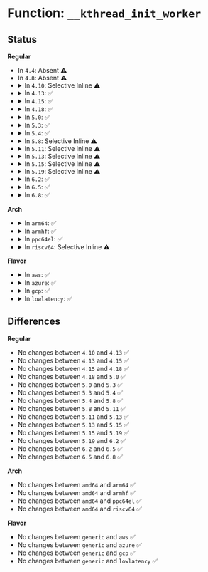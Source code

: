 # Function: <code>__kthread_init_worker</code>

## Status
<b>Regular</b>
<ul>
<li>
In <code>4.4</code>: Absent ⚠️
</li>
<li>
In <code>4.8</code>: Absent ⚠️
</li>
<li>
<details>
<summary>In <code>4.10</code>: Selective Inline ⚠️</summary>

```c
void __kthread_init_worker(struct kthread_worker *worker, const char *name, struct lock_class_key *key);
```

**Collision:** Unique Global

**Inline:** Selective

**Transformation:** False

**Instances:**

```
In kernel/kthread.c (ffffffff810a96f7)
Location: kernel/kthread.c:577
Inline: True
Inline callers:
  - kernel/kthread.c:__kthread_create_worker
Direct callers:
  - drivers/block/loop.c:lo_ioctl
  - drivers/spi/spi.c:spi_register_master
  - drivers/md/dm-rq.c:dm_old_init_request_queue
```
**Symbols:**

```
ffffffff810a8db0-ffffffff810a8e06: __kthread_init_worker (STB_GLOBAL)
```
</details>
</li>
<li>
<details>
<summary>In <code>4.13</code>: ✅</summary>

```c
void __kthread_init_worker(struct kthread_worker *worker, const char *name, struct lock_class_key *key);
```

**Collision:** Unique Global

**Inline:** No

**Transformation:** False

**Instances:**

```
In kernel/kthread.c (ffffffff810a5ba0)
Location: kernel/kthread.c:582
Inline: False
Direct callers:
  - kernel/kthread.c:__kthread_create_worker
  - kernel/sched/cpufreq_schedutil.c:sugov_init
  - drivers/block/loop.c:lo_ioctl
  - drivers/spi/spi.c:spi_register_controller
  - drivers/md/dm-rq.c:dm_old_init_request_queue
```
**Symbols:**

```
ffffffff810a5ba0-ffffffff810a5bf6: __kthread_init_worker (STB_GLOBAL)
```
</details>
</li>
<li>
<details>
<summary>In <code>4.15</code>: ✅</summary>

```c
void __kthread_init_worker(struct kthread_worker *worker, const char *name, struct lock_class_key *key);
```

**Collision:** Unique Global

**Inline:** No

**Transformation:** False

**Instances:**

```
In kernel/kthread.c (ffffffff810ac170)
Location: kernel/kthread.c:589
Inline: False
Direct callers:
  - kernel/kthread.c:__kthread_create_worker
  - kernel/sched/cpufreq_schedutil.c:sugov_init
  - drivers/block/loop.c:lo_ioctl
  - drivers/spi/spi.c:spi_register_controller
  - drivers/md/dm-rq.c:dm_old_init_request_queue
```
**Symbols:**

```
ffffffff810ac170-ffffffff810ac1c6: __kthread_init_worker (STB_GLOBAL)
```
</details>
</li>
<li>
<details>
<summary>In <code>4.18</code>: ✅</summary>

```c
void __kthread_init_worker(struct kthread_worker *worker, const char *name, struct lock_class_key *key);
```

**Collision:** Unique Global

**Inline:** No

**Transformation:** False

**Instances:**

```
In kernel/kthread.c (ffffffff810b2ac0)
Location: kernel/kthread.c:607
Inline: False
Direct callers:
  - kernel/kthread.c:__kthread_create_worker
  - kernel/sched/cpufreq_schedutil.c:sugov_init
  - drivers/block/loop.c:lo_ioctl
  - drivers/spi/spi.c:spi_register_controller
  - drivers/md/dm-rq.c:dm_old_init_request_queue
```
**Symbols:**

```
ffffffff810b2ac0-ffffffff810b2b16: __kthread_init_worker (STB_GLOBAL)
```
</details>
</li>
<li>
<details>
<summary>In <code>5.0</code>: ✅</summary>

```c
void __kthread_init_worker(struct kthread_worker *worker, const char *name, struct lock_class_key *key);
```

**Collision:** Unique Global

**Inline:** No

**Transformation:** False

**Instances:**

```
In kernel/kthread.c (ffffffff810bbd40)
Location: kernel/kthread.c:609
Inline: False
Direct callers:
  - kernel/kthread.c:__kthread_create_worker
  - kernel/sched/cpufreq_schedutil.c:sugov_init
  - drivers/block/loop.c:lo_ioctl
  - drivers/spi/spi.c:spi_register_controller
```
**Symbols:**

```
ffffffff810bbd40-ffffffff810bbd96: __kthread_init_worker (STB_GLOBAL)
```
</details>
</li>
<li>
<details>
<summary>In <code>5.3</code>: ✅</summary>

```c
void __kthread_init_worker(struct kthread_worker *worker, const char *name, struct lock_class_key *key);
```

**Collision:** Unique Global

**Inline:** No

**Transformation:** False

**Instances:**

```
In kernel/kthread.c (ffffffff810c1e90)
Location: kernel/kthread.c:618
Inline: False
Direct callers:
  - kernel/kthread.c:__kthread_create_worker
  - kernel/sched/cpufreq_schedutil.c:sugov_init
  - drivers/block/loop.c:loop_set_fd
  - drivers/spi/spi.c:spi_register_controller
```
**Symbols:**

```
ffffffff810c1e90-ffffffff810c1ee6: __kthread_init_worker (STB_GLOBAL)
```
</details>
</li>
<li>
<details>
<summary>In <code>5.4</code>: ✅</summary>

```c
void __kthread_init_worker(struct kthread_worker *worker, const char *name, struct lock_class_key *key);
```

**Collision:** Unique Global

**Inline:** No

**Transformation:** False

**Instances:**

```
In kernel/kthread.c (ffffffff810c83f0)
Location: kernel/kthread.c:618
Inline: False
Direct callers:
  - kernel/kthread.c:__kthread_create_worker
  - kernel/sched/cpufreq_schedutil.c:sugov_init
  - drivers/block/loop.c:loop_set_fd
  - drivers/spi/spi.c:spi_register_controller
```
**Symbols:**

```
ffffffff810c83f0-ffffffff810c8446: __kthread_init_worker (STB_GLOBAL)
```
</details>
</li>
<li>
<details>
<summary>In <code>5.8</code>: Selective Inline ⚠️</summary>

```c
void __kthread_init_worker(struct kthread_worker *worker, const char *name, struct lock_class_key *key);
```

**Collision:** Unique Global

**Inline:** Selective

**Transformation:** False

**Instances:**

```
In kernel/kthread.c (ffffffff810d0e66)
Location: kernel/kthread.c:654
Inline: True
Inline callers:
  - kernel/kthread.c:__kthread_create_worker
Direct callers:
  - kernel/sched/cpufreq_schedutil.c:sugov_kthread_create
  - drivers/block/loop.c:loop_configure
  - drivers/spi/spi.c:spi_init_queue
```
**Symbols:**

```
ffffffff810cff90-ffffffff810cffdf: __kthread_init_worker (STB_GLOBAL)
```
</details>
</li>
<li>
<details>
<summary>In <code>5.11</code>: Selective Inline ⚠️</summary>

```c
void __kthread_init_worker(struct kthread_worker *worker, const char *name, struct lock_class_key *key);
```

**Collision:** Unique Global

**Inline:** Selective

**Transformation:** False

**Instances:**

```
In kernel/kthread.c (ffffffff810cb916)
Location: kernel/kthread.c:680
Inline: True
Inline callers:
  - kernel/kthread.c:__kthread_create_worker
Direct callers:
  - kernel/sched/cpufreq_schedutil.c:sugov_kthread_create
  - drivers/block/loop.c:loop_configure
```
**Symbols:**

```
ffffffff810ca980-ffffffff810ca9cf: __kthread_init_worker (STB_GLOBAL)
```
</details>
</li>
<li>
<details>
<summary>In <code>5.13</code>: Selective Inline ⚠️</summary>

```c
void __kthread_init_worker(struct kthread_worker *worker, const char *name, struct lock_class_key *key);
```

**Collision:** Unique Global

**Inline:** Selective

**Transformation:** False

**Instances:**

```
In kernel/kthread.c (ffffffff810cd196)
Location: kernel/kthread.c:707
Inline: True
Inline callers:
  - kernel/kthread.c:__kthread_create_worker
Direct callers:
  - kernel/sched/cpufreq_schedutil.c:sugov_kthread_create
  - drivers/block/loop.c:loop_configure
```
**Symbols:**

```
ffffffff810cc4a0-ffffffff810cc4ef: __kthread_init_worker (STB_GLOBAL)
```
</details>
</li>
<li>
<details>
<summary>In <code>5.15</code>: Selective Inline ⚠️</summary>

```c
void __kthread_init_worker(struct kthread_worker *worker, const char *name, struct lock_class_key *key);
```

**Collision:** Unique Global

**Inline:** Selective

**Transformation:** False

**Instances:**

```
In kernel/kthread.c (ffffffff810e036a)
Location: kernel/kthread.c:707
Inline: True
Inline callers:
  - kernel/kthread.c:__kthread_create_worker
Direct callers:
  - kernel/sched/cpufreq_schedutil.c:sugov_kthread_create
```
**Symbols:**

```
ffffffff810df7b0-ffffffff810df7ff: __kthread_init_worker (STB_GLOBAL)
```
</details>
</li>
<li>
<details>
<summary>In <code>5.19</code>: Selective Inline ⚠️</summary>

```c
void __kthread_init_worker(struct kthread_worker *worker, const char *name, struct lock_class_key *key);
```

**Collision:** Unique Global

**Inline:** Selective

**Transformation:** False

**Instances:**

```
In kernel/kthread.c (ffffffff810f9bd0)
Location: kernel/kthread.c:767
Inline: True
Direct callers:
  - kernel/kthread.c:__kthread_create_worker
  - kernel/sched/build_utility.c:sugov_kthread_create
```
**Symbols:**

```
ffffffff810f9bd0-ffffffff810f9c2b: __kthread_init_worker (STB_GLOBAL)
```
</details>
</li>
<li>
<details>
<summary>In <code>6.2</code>: ✅</summary>

```c
void __kthread_init_worker(struct kthread_worker *worker, const char *name, struct lock_class_key *key);
```

**Collision:** Unique Global

**Inline:** No

**Transformation:** False

**Instances:**

```
In kernel/kthread.c (ffffffff8111c5b0)
Location: kernel/kthread.c:768
Inline: False
Direct callers:
  - kernel/kthread.c:__kthread_create_worker
  - kernel/sched/build_utility.c:sugov_kthread_create
```
**Symbols:**

```
ffffffff8111c5b0-ffffffff8111c60b: __kthread_init_worker (STB_GLOBAL)
```
</details>
</li>
<li>
<details>
<summary>In <code>6.5</code>: ✅</summary>

```c
void __kthread_init_worker(struct kthread_worker *worker, const char *name, struct lock_class_key *key);
```

**Collision:** Unique Global

**Inline:** No

**Transformation:** False

**Instances:**

```
In kernel/kthread.c (ffffffff81129800)
Location: kernel/kthread.c:769
Inline: False
Direct callers:
  - kernel/kthread.c:__kthread_create_worker
  - kernel/sched/build_utility.c:sugov_kthread_create
```
**Symbols:**

```
ffffffff81129800-ffffffff8112985b: __kthread_init_worker (STB_GLOBAL)
```
</details>
</li>
<li>
<details>
<summary>In <code>6.8</code>: ✅</summary>

```c
void __kthread_init_worker(struct kthread_worker *worker, const char *name, struct lock_class_key *key);
```

**Collision:** Unique Global

**Inline:** No

**Transformation:** False

**Instances:**

```
In kernel/kthread.c (ffffffff81133e40)
Location: kernel/kthread.c:786
Inline: False
Direct callers:
  - kernel/kthread.c:__kthread_create_worker
  - kernel/sched/build_utility.c:sugov_kthread_create
```
**Symbols:**

```
ffffffff81133e40-ffffffff81133e9b: __kthread_init_worker (STB_GLOBAL)
```
</details>
</li>
</ul>
<b>Arch</b>
<ul>
<li>
<details>
<summary>In <code>arm64</code>: ✅</summary>

```c
void __kthread_init_worker(struct kthread_worker *worker, const char *name, struct lock_class_key *key);
```

**Collision:** Unique Global

**Inline:** No

**Transformation:** False

**Instances:**

```
In kernel/kthread.c (ffff800010127278)
Location: kernel/kthread.c:618
Inline: False
Direct callers:
  - kernel/kthread.c:__kthread_create_worker
  - kernel/sched/cpufreq_schedutil.c:sugov_init
  - drivers/block/loop.c:loop_set_fd
  - drivers/spi/spi.c:spi_register_controller
```
**Symbols:**

```
ffff800010127278-ffff8000101272c0: __kthread_init_worker (STB_GLOBAL)
```
</details>
</li>
<li>
<details>
<summary>In <code>armhf</code>: ✅</summary>

```c
void __kthread_init_worker(struct kthread_worker *worker, const char *name, struct lock_class_key *key);
```

**Collision:** Unique Global

**Inline:** No

**Transformation:** False

**Instances:**

```
In kernel/kthread.c (c0379dc8)
Location: kernel/kthread.c:618
Inline: False
Direct callers:
  - kernel/kthread.c:__kthread_create_worker
  - kernel/sched/cpufreq_schedutil.c:sugov_init
  - drivers/block/loop.c:loop_set_fd
  - drivers/spi/spi.c:spi_register_controller
```
**Symbols:**

```
c0379dc8-c0379e08: __kthread_init_worker (STB_GLOBAL)
```
</details>
</li>
<li>
<details>
<summary>In <code>ppc64el</code>: ✅</summary>

```c
void __kthread_init_worker(struct kthread_worker *worker, const char *name, struct lock_class_key *key);
```

**Collision:** Unique Global

**Inline:** No

**Transformation:** False

**Instances:**

```
In kernel/kthread.c (c000000000171b70)
Location: kernel/kthread.c:618
Inline: False
Direct callers:
  - kernel/kthread.c:__kthread_create_worker
  - kernel/sched/cpufreq_schedutil.c:sugov_init
  - drivers/block/loop.c:loop_set_fd
  - drivers/spi/spi.c:spi_register_controller
```
**Symbols:**

```
c000000000171b70-c000000000171ba8: __kthread_init_worker (STB_GLOBAL)
```
</details>
</li>
<li>
<details>
<summary>In <code>riscv64</code>: Selective Inline ⚠️</summary>

```c
void __kthread_init_worker(struct kthread_worker *worker, const char *name, struct lock_class_key *key);
```

**Collision:** Unique Global

**Inline:** Selective

**Transformation:** False

**Instances:**

```
In kernel/kthread.c (ffffffe0000df80e)
Location: kernel/kthread.c:618
Inline: True
Inline callers:
  - kernel/kthread.c:__kthread_create_worker
Direct callers:
  - drivers/block/loop.c:loop_set_fd
  - drivers/spi/spi.c:spi_register_controller
```
**Symbols:**

```
ffffffe0000ded66-ffffffe0000dedaa: __kthread_init_worker (STB_GLOBAL)
```
</details>
</li>
</ul>
<b>Flavor</b>
<ul>
<li>
<details>
<summary>In <code>aws</code>: ✅</summary>

```c
void __kthread_init_worker(struct kthread_worker *worker, const char *name, struct lock_class_key *key);
```

**Collision:** Unique Global

**Inline:** No

**Transformation:** False

**Instances:**

```
In kernel/kthread.c (ffffffff810c2770)
Location: kernel/kthread.c:618
Inline: False
Direct callers:
  - kernel/kthread.c:__kthread_create_worker
  - kernel/sched/cpufreq_schedutil.c:sugov_init
  - drivers/block/loop.c:loop_set_fd
  - drivers/spi/spi.c:spi_register_controller
```
**Symbols:**

```
ffffffff810c2770-ffffffff810c27c6: __kthread_init_worker (STB_GLOBAL)
```
</details>
</li>
<li>
<details>
<summary>In <code>azure</code>: ✅</summary>

```c
void __kthread_init_worker(struct kthread_worker *worker, const char *name, struct lock_class_key *key);
```

**Collision:** Unique Global

**Inline:** No

**Transformation:** False

**Instances:**

```
In kernel/kthread.c (ffffffff810b0fc0)
Location: kernel/kthread.c:618
Inline: False
Direct callers:
  - kernel/kthread.c:__kthread_create_worker
  - kernel/sched/cpufreq_schedutil.c:sugov_init
  - drivers/block/loop.c:loop_set_fd
  - drivers/spi/spi.c:spi_register_controller
```
**Symbols:**

```
ffffffff810b0fc0-ffffffff810b1016: __kthread_init_worker (STB_GLOBAL)
```
</details>
</li>
<li>
<details>
<summary>In <code>gcp</code>: ✅</summary>

```c
void __kthread_init_worker(struct kthread_worker *worker, const char *name, struct lock_class_key *key);
```

**Collision:** Unique Global

**Inline:** No

**Transformation:** False

**Instances:**

```
In kernel/kthread.c (ffffffff810c1cc0)
Location: kernel/kthread.c:618
Inline: False
Direct callers:
  - kernel/kthread.c:__kthread_create_worker
  - kernel/sched/cpufreq_schedutil.c:sugov_init
  - drivers/block/loop.c:loop_set_fd
  - drivers/spi/spi.c:spi_register_controller
```
**Symbols:**

```
ffffffff810c1cc0-ffffffff810c1d16: __kthread_init_worker (STB_GLOBAL)
```
</details>
</li>
<li>
<details>
<summary>In <code>lowlatency</code>: ✅</summary>

```c
void __kthread_init_worker(struct kthread_worker *worker, const char *name, struct lock_class_key *key);
```

**Collision:** Unique Global

**Inline:** No

**Transformation:** False

**Instances:**

```
In kernel/kthread.c (ffffffff810ca0f0)
Location: kernel/kthread.c:618
Inline: False
Direct callers:
  - kernel/kthread.c:__kthread_create_worker
  - kernel/sched/cpufreq_schedutil.c:sugov_init
  - drivers/block/loop.c:loop_set_fd
  - drivers/spi/spi.c:spi_register_controller
```
**Symbols:**

```
ffffffff810ca0f0-ffffffff810ca146: __kthread_init_worker (STB_GLOBAL)
```
</details>
</li>
</ul>

## Differences
<b>Regular</b>
<ul>
<li>
No changes between <code>4.10</code> and <code>4.13</code> ✅
</li>
<li>
No changes between <code>4.13</code> and <code>4.15</code> ✅
</li>
<li>
No changes between <code>4.15</code> and <code>4.18</code> ✅
</li>
<li>
No changes between <code>4.18</code> and <code>5.0</code> ✅
</li>
<li>
No changes between <code>5.0</code> and <code>5.3</code> ✅
</li>
<li>
No changes between <code>5.3</code> and <code>5.4</code> ✅
</li>
<li>
No changes between <code>5.4</code> and <code>5.8</code> ✅
</li>
<li>
No changes between <code>5.8</code> and <code>5.11</code> ✅
</li>
<li>
No changes between <code>5.11</code> and <code>5.13</code> ✅
</li>
<li>
No changes between <code>5.13</code> and <code>5.15</code> ✅
</li>
<li>
No changes between <code>5.15</code> and <code>5.19</code> ✅
</li>
<li>
No changes between <code>5.19</code> and <code>6.2</code> ✅
</li>
<li>
No changes between <code>6.2</code> and <code>6.5</code> ✅
</li>
<li>
No changes between <code>6.5</code> and <code>6.8</code> ✅
</li>
</ul>
<b>Arch</b>
<ul>
<li>
No changes between <code>amd64</code> and <code>arm64</code> ✅
</li>
<li>
No changes between <code>amd64</code> and <code>armhf</code> ✅
</li>
<li>
No changes between <code>amd64</code> and <code>ppc64el</code> ✅
</li>
<li>
No changes between <code>amd64</code> and <code>riscv64</code> ✅
</li>
</ul>
<b>Flavor</b>
<ul>
<li>
No changes between <code>generic</code> and <code>aws</code> ✅
</li>
<li>
No changes between <code>generic</code> and <code>azure</code> ✅
</li>
<li>
No changes between <code>generic</code> and <code>gcp</code> ✅
</li>
<li>
No changes between <code>generic</code> and <code>lowlatency</code> ✅
</li>
</ul>
